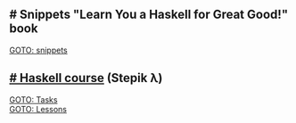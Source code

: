 ## # Snippets "Learn You a Haskell for Great Good!" book

[GOTO: snippets](src/learn-you--a-haskell-for-great-good)  


## [# Haskell course](https://stepik.org/course/75/syllabus) (Stepik λ) 
[GOTO: Tasks](src/stepik/tasks)  
[GOTO: Lessons](src/stepik/lessons)
